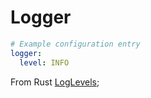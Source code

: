 # Logger

```yml
# Example configuration entry
logger:
  level: INFO
```

From Rust [LogLevels](https://docs.rs/log/latest/log/enum.Level.html);